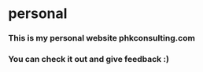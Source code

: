 # personal

### This is my personal website phkconsulting.com

### You can check it out and give feedback :)

